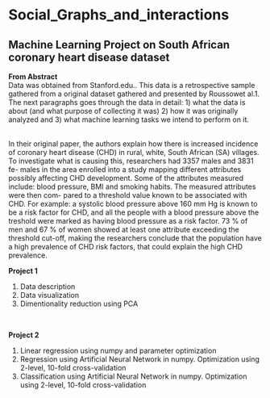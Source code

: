 # Social_Graphs_and_interactions

## Machine Learning Project on South African coronary heart disease dataset <br>

**From Abstract** <br>
Data was obtained from Stanford.edu.. This data is a retrospective sample
gathered from a original dataset gathered and presented by Roussowet al.1.
The next paragraphs goes through the data in detail: 1) what the data
is about (and what purpose of collecting it was) 2) how it was originally
analyzed and 3) what machine learning tasks we intend to perform on it. <br> <br>

In their original paper, the authors explain how there is increased incidence
of coronary heart disease (CHD) in rural, white, South African (SA) villages.
To investigate what is causing this, researchers had 3357 males and 3831 fe-
males in the area enrolled into a study mapping different attributes possibly
affecting CHD development. Some of the attributes measured include: blood
pressure, BMI and smoking habits. The measured attributes were then com-
pared to a threshold value known to be associated with CHD. For example:
a systolic blood pressure above 160 mm Hg is known to be a risk factor
for CHD, and all the people with a blood pressure above the treshold were
marked as having blood pressure as a risk factor. 73 % of men and 67 % of
women showed at least one attribute exceeding the threshold cut-off, making
the researchers conclude that the population have a high prevalence of CHD
risk factors, that could explain the high CHD prevalence. <br>

**Project 1** <br>
1. Data description <br>
2. Data visualization <br>
3. Dimentionality reduction using PCA <br>
<br>

**Project 2** <br>
1. Linear regression using numpy and parameter optimization <br>
2. Regression using Artificial Neural Network in numpy. Optimization using 2-level, 10-fold cross-validation <br>
3. Classification using Artificial Neural Network in numpy. Optimization using 2-level, 10-fold cross-validation <br>
